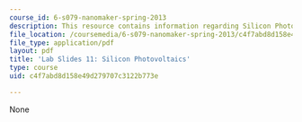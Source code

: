 ```yaml
---
course_id: 6-s079-nanomaker-spring-2013
description: This resource contains information regarding Silicon Photovoltaics.
file_location: /coursemedia/6-s079-nanomaker-spring-2013/c4f7abd8d158e49d279707c3122b773e_MIT6_S079S13_lab_slides11.pdf
file_type: application/pdf
layout: pdf
title: 'Lab Slides 11: Silicon Photovoltaics'
type: course
uid: c4f7abd8d158e49d279707c3122b773e

---
```

None